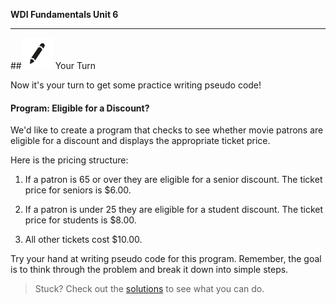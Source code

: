 **WDI Fundamentals Unit 6**

---

##![Your Turn](../assets/exercise.png) Your Turn

Now it's your turn to get some practice writing pseudo code!

#### Program: Eligible for a Discount?

We'd like to create a program that checks to see whether movie patrons are eligible for a discount and displays the appropriate ticket price.

Here is the pricing structure:

1. If a patron is 65 or over they are eligible for a senior discount. The ticket price for seniors is $6.00.

2. If a patron is under 25 they are eligible for a student discount. The ticket price for students is $8.00.

3. All other tickets cost $10.00.

Try your hand at writing pseudo code for this program. Remember, the goal is to think through the problem and break it down into simple steps.

> Stuck? Check out the [solutions](https://github.com/generalassembly-studio/fundamentals/blob/master/exercise-solutions.md) to see what you can do.
